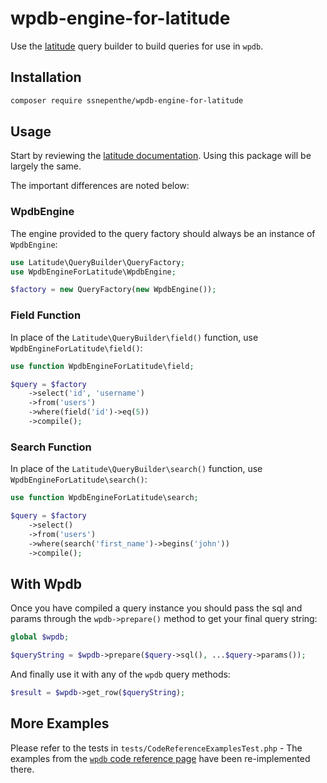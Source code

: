 # wpdb-engine-for-latitude

Use the [latitude](https://github.com/shadowhand/latitude) query builder to build queries for use in `wpdb`.

## Installation

```sh
composer require ssnepenthe/wpdb-engine-for-latitude
```

## Usage

Start by reviewing the [latitude documentation](https://latitude.shadowhand.com/). Using this package will be largely the same.

The important differences are noted below:

### WpdbEngine

The engine provided to the query factory should always be an instance of `WpdbEngine`:

```php
use Latitude\QueryBuilder\QueryFactory;
use WpdbEngineForLatitude\WpdbEngine;

$factory = new QueryFactory(new WpdbEngine());
```

### Field Function

In place of the `Latitude\QueryBuilder\field()` function, use `WpdbEngineForLatitude\field()`:

```php
use function WpdbEngineForLatitude\field;

$query = $factory
    ->select('id', 'username')
    ->from('users')
    ->where(field('id')->eq(5))
    ->compile();
```

### Search Function

In place of the `Latitude\QueryBuilder\search()` function, use `WpdbEngineForLatitude\search()`:

```php
use function WpdbEngineForLatitude\search;

$query = $factory
    ->select()
    ->from('users')
    ->where(search('first_name')->begins('john'))
    ->compile();
```

## With Wpdb

Once you have compiled a query instance you should pass the sql and params through the `wpdb->prepare()` method to get your final query string:

```php
global $wpdb;

$queryString = $wpdb->prepare($query->sql(), ...$query->params());
```

And finally use it with any of the `wpdb` query methods:

```php
$result = $wpdb->get_row($queryString);
```

## More Examples

Please refer to the tests in `tests/CodeReferenceExamplesTest.php` - The examples from the [`wpdb` code reference page](https://developer.wordpress.org/reference/classes/wpdb/) have been re-implemented there.
